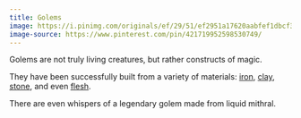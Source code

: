 ```yaml
---
title: Golems
image: https://i.pinimg.com/originals/ef/29/51/ef2951a17620aabfef1dbcf358bb5a13.jpg
image-source: https://www.pinterest.com/pin/421719952598530749/
---
```


Golems are not truly living creatures, but rather constructs of magic.

They have been successfully built from a variety of materials:
[iron](https://2014.5e.tools/bestiary.html#iron%20golem_mm),
[clay](https://2014.5e.tools/bestiary.html#clay%20golem_mm),
[stone](https://2014.5e.tools/bestiary.html#stone%20golem_mm),
and even [flesh](https://2014.5e.tools/bestiary.html#flesh%20golem_mm).

There are even whispers of a legendary golem made from liquid mithral.
